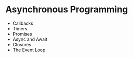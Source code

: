 # Asynchronous Programming

* Callbacks
* Timers 
* Promises 
* Async and Await 
* Closures 
* The Event Loop
